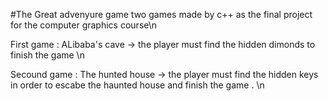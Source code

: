 #The Great advenyure game 
two games made by c++  as the final project for the computer graphics course\n

First game : 
ALibaba's cave -> the player must find the hidden dimonds to finish the game \n

Secound game :
The hunted house -> the player must find the hidden keys in order to escabe the haunted house and finish the game  . \n 
